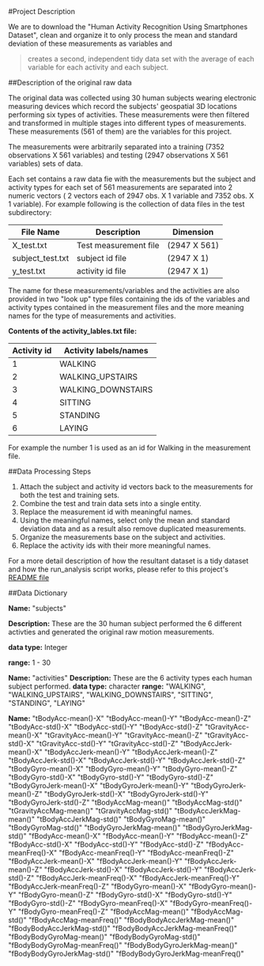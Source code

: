 #Project Description

We are to download the "Human Activity Recognition Using Smartphones Dataset", clean and
organize it to only process the mean and standard deviation of these measurements as variables and

> creates a second, independent tidy data set with the average of each variable for each activity and each subject.

##Description of the original raw data

The original data was collected using 30 human subjects wearing electronic measuring 
devices which record the subjects' geospatial 3D locations performing six types of 
activities. These measurements were then filtered and transformed in multiple stages into
different types of measurements. These measurements (561 of them) are the variables for 
this project. 

The measurements were arbitrarily separated into a training (7352 observations X 561 
variables) and testing (2947 observations X 561 variables) sets of data. 

Each set contains a raw data fie with the 
measurements but the subject and activity types for each set of 561 measurements are 
separated into 2 numeric vectors ( 2 vectors each of 2947 obs. X 1 variable and 7352 obs. X 1 variable). 
For example following is the collection of data files in the test subdirectory:

File Name        | Description           | Dimension
-----------------|-----------------------|---------------
X_test.txt       | Test measurement file | (2947 X 561)
subject_test.txt | subject id file       | (2947 X 1)
y_test.txt       | activity id file      | (2947 X 1)

The name for these measurements/variables and the activities are also provided in two 
"look up" type files containing the ids of the variables and activity types contained in 
the measurement files and the more meaning names for the type of measurements and 
activities.

**Contents of the activity_lables.txt file:**

Activity id | Activity labels/names
------------|----------------------
  1         | WALKING
  2         | WALKING_UPSTAIRS
  3         | WALKING_DOWNSTAIRS
  4         | SITTING
  5         | STANDING
  6         | LAYING

For example the number 1 is used as an id for Walking in the measurement file.
 
##Data Processing Steps 

1. Attach the subject and activity id vectors back to the measurements for both the test and training sets.
2. Combine the test and train data sets into a single entity.
3. Replace the measurement id with meaningful names.
4. Using the meaningful names, select only the mean and standard deviation data and as a result also remove duplicated measurements. 
5. Organize the measurements base on the subject and activities.
6. Replace the activity ids with their more meaningful names.

For a more detail description of how the resultant dataset is a tidy dataset and how the 
run_analysis script works, please refer to this project's [README file](https://github.com/tim-to/cleaning-data-project/blob/master/README.md) 

##Data Dictionary

**Name:** "subjects"

**Description:** These are the 30 human subject performed the 6 different activties and generated the original raw motion measurements.

**data type:** Integer 

**range:** 1 - 30

**Name:** "activities"
**Description:** These are the 6 activity types each human subject performed.
**data type:** character 
**range:** "WALKING", "WALKING_UPSTAIRS", "WALKING_DOWNSTAIRS", "SITTING", "STANDING", "LAYING"   

**Name:** "tBodyAcc-mean()-X"
"tBodyAcc-mean()-Y"
"tBodyAcc-mean()-Z"
"tBodyAcc-std()-X"
"tBodyAcc-std()-Y"
"tBodyAcc-std()-Z"
"tGravityAcc-mean()-X"
"tGravityAcc-mean()-Y"
"tGravityAcc-mean()-Z"
"tGravityAcc-std()-X"
"tGravityAcc-std()-Y"
"tGravityAcc-std()-Z"
"tBodyAccJerk-mean()-X"
"tBodyAccJerk-mean()-Y"
"tBodyAccJerk-mean()-Z"
"tBodyAccJerk-std()-X"
"tBodyAccJerk-std()-Y"
"tBodyAccJerk-std()-Z"
"tBodyGyro-mean()-X"
"tBodyGyro-mean()-Y"
"tBodyGyro-mean()-Z"
"tBodyGyro-std()-X"
"tBodyGyro-std()-Y"
"tBodyGyro-std()-Z"
"tBodyGyroJerk-mean()-X"
"tBodyGyroJerk-mean()-Y"
"tBodyGyroJerk-mean()-Z"
"tBodyGyroJerk-std()-X"
"tBodyGyroJerk-std()-Y"
"tBodyGyroJerk-std()-Z"
"tBodyAccMag-mean()"
"tBodyAccMag-std()"
"tGravityAccMag-mean()"
"tGravityAccMag-std()"
"tBodyAccJerkMag-mean()"
"tBodyAccJerkMag-std()"
"tBodyGyroMag-mean()"
"tBodyGyroMag-std()"
"tBodyGyroJerkMag-mean()"
"tBodyGyroJerkMag-std()"
"fBodyAcc-mean()-X"
"fBodyAcc-mean()-Y"
"fBodyAcc-mean()-Z"
"fBodyAcc-std()-X"
"fBodyAcc-std()-Y"
"fBodyAcc-std()-Z"
"fBodyAcc-meanFreq()-X"
"fBodyAcc-meanFreq()-Y"
"fBodyAcc-meanFreq()-Z"
"fBodyAccJerk-mean()-X"
"fBodyAccJerk-mean()-Y"
"fBodyAccJerk-mean()-Z"
"fBodyAccJerk-std()-X"
"fBodyAccJerk-std()-Y"
"fBodyAccJerk-std()-Z"
"fBodyAccJerk-meanFreq()-X"
"fBodyAccJerk-meanFreq()-Y"
"fBodyAccJerk-meanFreq()-Z"
"fBodyGyro-mean()-X"
"fBodyGyro-mean()-Y"
"fBodyGyro-mean()-Z"
"fBodyGyro-std()-X"
"fBodyGyro-std()-Y"
"fBodyGyro-std()-Z"
"fBodyGyro-meanFreq()-X"
"fBodyGyro-meanFreq()-Y"
"fBodyGyro-meanFreq()-Z"
"fBodyAccMag-mean()"
"fBodyAccMag-std()"
"fBodyAccMag-meanFreq()"
"fBodyBodyAccJerkMag-mean()"
"fBodyBodyAccJerkMag-std()"
"fBodyBodyAccJerkMag-meanFreq()"
"fBodyBodyGyroMag-mean()"
"fBodyBodyGyroMag-std()"
"fBodyBodyGyroMag-meanFreq()"
"fBodyBodyGyroJerkMag-mean()"
"fBodyBodyGyroJerkMag-std()"
"fBodyBodyGyroJerkMag-meanFreq()"
